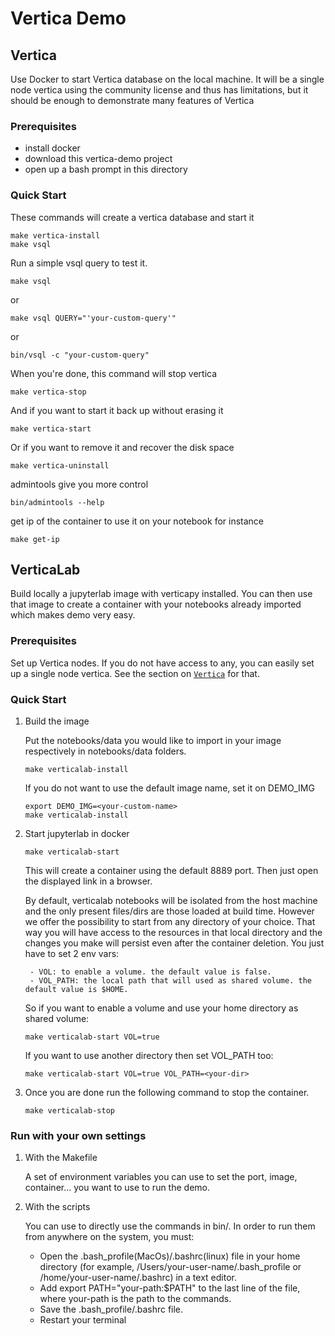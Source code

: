 # Vertica Demo

## Vertica
Use Docker to start Vertica database on the local machine.  It will be a
single node vertica using the community license and thus has limitations, but
it should be enough to demonstrate many features of Vertica

### Prerequisites
* install docker
* download this vertica-demo project
* open up a bash prompt in this directory

### Quick Start
These commands will create a vertica database and start it
```
make vertica-install
make vsql
```
Run a simple vsql query to test it.
```
make vsql
```
or 
```
make vsql QUERY="'your-custom-query'"
```
or
```
bin/vsql -c "your-custom-query"
```
When you're done, this command will stop vertica
```
make vertica-stop
```
And if you want to start it back up without erasing it
```
make vertica-start
```
Or if you want to remove it and recover the disk space
```
make vertica-uninstall
```
admintools give you more control
```
bin/admintools --help
```
get ip of the container to use it on your notebook for instance
```
make get-ip
```

## VerticaLab
Build locally a jupyterlab image with verticapy installed. You can then use that image to create a container with  your notebooks already imported which makes demo very easy.

### Prerequisites
Set up Vertica nodes. If you do not have access to any, you can easily set up a single node vertica. See the section on [`Vertica`](#Vertica) for that.

### Quick Start
1. Build the image

    Put the notebooks/data you would like to import in your image respectively in notebooks/data folders.
    ```
    make verticalab-install
    ```
    If you do not want to use the default image name, set it on DEMO_IMG 
    ```
    export DEMO_IMG=<your-custom-name>
    make verticalab-install
    ```
2. Start jupyterlab in docker
    ```
    make verticalab-start
    ```
    This will create a container using the default 8889 port. Then just open the displayed link in a browser.
    
    By default, verticalab notebooks will be isolated from the host machine and the only present files/dirs are those loaded at build time. However we offer the possibility to start from any directory of your choice. That way you will have access to the resources in that local directory and the changes you make will persist even after the container deletion. You just have to set 2 env vars: 

        - VOL: to enable a volume. the default value is false. 
        - VOL_PATH: the local path that will used as shared volume. the default value is $HOME.

    So if you want to enable a volume and use your home directory as shared volume:
    ```
    make verticalab-start VOL=true
    ```
    If you want to use another directory then set VOL_PATH too:
     ```
    make verticalab-start VOL=true VOL_PATH=<your-dir>
    ```
4. Once you are done run the following command to stop the container.
    ```
    make verticalab-stop
    ```

### Run with your own settings

1. With the Makefile

    A set of environment variables you can use to set the port, image, container... you want to use to run the demo.
2. With the scripts

    You can use to directly use the commands in bin/. In order to run them from anywhere on the system, you must:
    - Open the .bash_profile(MacOs)/.bashrc(linux) file in your home directory (for example, /Users/your-user-name/.bash_profile or /home/your-user-name/.bashrc) in a text editor.
    - Add export PATH="your-path:$PATH" to the last line of the file, where your-path is the path to the commands.
    - Save the .bash_profile/.bashrc file.
    - Restart your terminal
